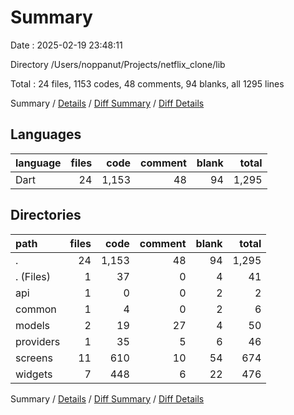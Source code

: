 # Summary

Date : 2025-02-19 23:48:11

Directory /Users/noppanut/Projects/netflix_clone/lib

Total : 24 files,  1153 codes, 48 comments, 94 blanks, all 1295 lines

Summary / [Details](details.md) / [Diff Summary](diff.md) / [Diff Details](diff-details.md)

## Languages
| language | files | code | comment | blank | total |
| :--- | ---: | ---: | ---: | ---: | ---: |
| Dart | 24 | 1,153 | 48 | 94 | 1,295 |

## Directories
| path | files | code | comment | blank | total |
| :--- | ---: | ---: | ---: | ---: | ---: |
| . | 24 | 1,153 | 48 | 94 | 1,295 |
| . (Files) | 1 | 37 | 0 | 4 | 41 |
| api | 1 | 0 | 0 | 2 | 2 |
| common | 1 | 4 | 0 | 2 | 6 |
| models | 2 | 19 | 27 | 4 | 50 |
| providers | 1 | 35 | 5 | 6 | 46 |
| screens | 11 | 610 | 10 | 54 | 674 |
| widgets | 7 | 448 | 6 | 22 | 476 |

Summary / [Details](details.md) / [Diff Summary](diff.md) / [Diff Details](diff-details.md)